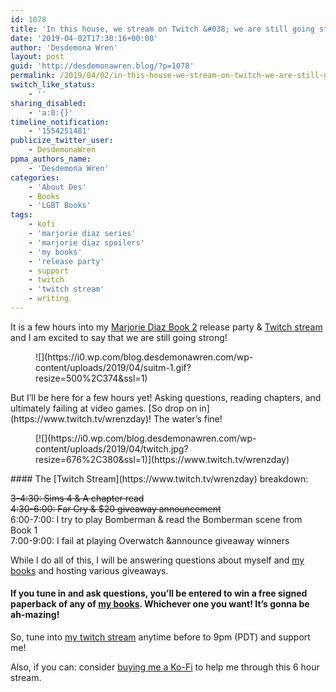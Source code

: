 ```yaml
---
id: 1078
title: 'In this house, we stream on Twitch &#038; we are still going strong!'
date: '2019-04-02T17:30:16+00:00'
author: 'Desdemona Wren'
layout: post
guid: 'http://desdemonawren.blog/?p=1078'
permalink: /2019/04/02/in-this-house-we-stream-on-twitch-we-are-still-going-strong/
switch_like_status:
    - ''
sharing_disabled:
    - 'a:0:{}'
timeline_notification:
    - '1554251481'
publicize_twitter_user:
    - DesdemonaWren
ppma_authors_name:
    - 'Desdemona Wren'
categories:
    - 'About Des'
    - Books
    - 'LGBT Books'
tags:
    - kofi
    - 'marjorie diaz series'
    - 'marjorie diaz spoilers'
    - 'my books'
    - 'release party'
    - support
    - twitch
    - 'twitch stream'
    - writing
---
```


It is a few hours into my [Marjorie Diaz Book 2](https://www.amazon.com/gp/product/B07P86KDNM) release party &amp; [Twitch stream](https://www.twitch.tv/wrenzday) and I am excited to say that we are still going strong!

<div class="wp-block-image"><figure class="aligncenter">![](https://i0.wp.com/blog.desdemonawren.com/wp-content/uploads/2019/04/suitm-1.gif?resize=500%2C374&ssl=1)</figure></div>But I’ll be here for a few hours yet! Asking questions, reading chapters, and ultimately failing at video games. [So drop on in](https://www.twitch.tv/wrenzday)! The water’s fine!

<div class="wp-block-image"><figure class="aligncenter">[![](https://i0.wp.com/blog.desdemonawren.com/wp-content/uploads/2019/04/twitch.jpg?resize=676%2C380&ssl=1)](https://www.twitch.tv/wrenzday)</figure></div>#### The [Twitch Stream](https://www.twitch.tv/wrenzday) breakdown:

<del>3-4:30: Sims 4 &amp; A chapter read</del>  
<del>4:30-6:00: Far Cry &amp; $20 giveaway announcement</del>  
6:00-7:00: I try to play Bomberman &amp; read the Bomberman scene from Book 1  
7:00-9:00: I fail at playing Overwatch &amp;announce giveaway winners

While I do all of this, I will be answering questions about myself and [my books](https://desdemonawren.com) and hosting various giveaways.

#### If you tune in and ask questions, you’ll be entered to win a free signed paperback of any of [my books](https://desdemonawren.com/all-books.html). Whichever one you want! It’s gonna be ah-mazing! 

So, tune into [my twitch stream](https://www.twitch.tv/wrenzday) anytime before to 9pm (PDT) and support me!

Also, if you can: consider [buying me a Ko-Fi](http://ko-fi.com/desdemonawren) to help me through this 6 hour stream.